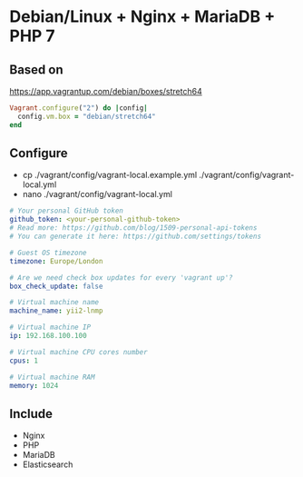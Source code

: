 # Debian/Linux + Nginx + MariaDB + PHP 7

## Based on

https://app.vagrantup.com/debian/boxes/stretch64
```ruby
Vagrant.configure("2") do |config|
  config.vm.box = "debian/stretch64"
end
```

## Configure

* cp ./vagrant/config/vagrant-local.example.yml ./vagrant/config/vagrant-local.yml
* nano ./vagrant/config/vagrant-local.yml

```yaml
# Your personal GitHub token
github_token: <your-personal-github-token>
# Read more: https://github.com/blog/1509-personal-api-tokens
# You can generate it here: https://github.com/settings/tokens

# Guest OS timezone
timezone: Europe/London

# Are we need check box updates for every 'vagrant up'?
box_check_update: false

# Virtual machine name
machine_name: yii2-lnmp

# Virtual machine IP
ip: 192.168.100.100

# Virtual machine CPU cores number
cpus: 1

# Virtual machine RAM
memory: 1024
```

## Include

* Nginx
* PHP
* MariaDB
* Elasticsearch
